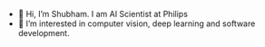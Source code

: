 - 👋 Hi, I’m Shubham. I am AI Scientist at Philips
- 👀 I’m interested in computer vision, deep learning and software development.
<!---
- 🌱 I’m currently learning ...
- 💞️ I’m looking to collaborate on ...
- 📫 How to reach me ...
ShubhamAtPhilips/ShubhamAtPhilips is a ✨ special ✨ repository because its `README.md` (this file) appears on your GitHub profile.
You can click the Preview link to take a look at your changes.
--->
